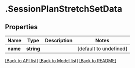 # .SessionPlanStretchSetData

## Properties

Name | Type | Description | Notes
------------ | ------------- | ------------- | -------------
**name** | **string** |  | [default to undefined]


[[Back to API list]](../README.md#documentation-for-api-endpoints) [[Back to Model list]](../README.md#documentation-for-models) [[Back to README]](../README.md)
